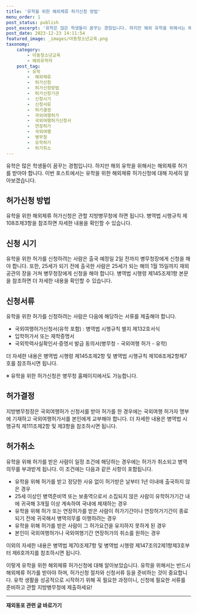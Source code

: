 ```yaml
---
title: '유학을 위한 해외체류 허가신청 방법'
menu_order: 1
post_status: publish
post_excerpt: '유학은 많은 학생들이 꿈꾸는 경험입니다. 하지만 해외 유학을 위해서는 해외체류 허가를 받아야 합니다. 이번 포스트에서는 유학을 위한 해외체류 허가신청에 대해 자세히 알아보겠습니다.'
post_date: 2023-12-23 14:11:54
featured_image: _images/아동청소년교육.png
taxonomy:
    category:
        - 아동청소년교육
        - 해외유학자
    post_tag:
        - 유학
        -  해외체류
        -  허가신청
        -  허가신청방법
        -  허가신청기관
        -  신청시기
        -  신청서류
        -  허가결정
        -  국외여행허가
        -  국외여행허가신청서
        -  연장허가
        -  국외여행
        -  병무청
        -  유학허가
        -  허가취소
---
```



유학은 많은 학생들이 꿈꾸는 경험입니다. 하지만 해외 유학을 위해서는 해외체류 허가를 받아야 합니다. 이번 포스트에서는 유학을 위한 해외체류 허가신청에 대해 자세히 알아보겠습니다.

## 허가신청 방법

유학을 위한 해외체류 허가신청은 관할 지방병무청에 하면 됩니다. 병역법 시행규칙 제108조제3항을 참조하면 자세한 내용을 확인할 수 있습니다.

## 신청 시기

유학을 위한 허가를 신청하려는 사람은 출국 예정일 2일 전까지 병무청장에게 신청을 해야 합니다. 또한, 25세가 되기 전에 출국한 사람은 25세가 되는 해의 1월 15일까지 재외공관의 장을 거쳐 병무청장에게 신청을 해야 합니다. 병역법 시행령 제145조제1항 본문을 참조하면 더 자세한 내용을 확인할 수 있습니다.

## 신청서류

유학을 위한 허가를 신청하려는 사람은 다음에 해당하는 서류를 제출해야 합니다.
- 국외여행허가신청서(유학 포함) : 병역법 시행규칙 별지 제132호서식
- 입학허가서 또는 재학증명서
- 국외학력사실확인서·증명서 발급 동의서(병무청 - 국외여행 허가 - 유학)

더 자세한 내용은 병역법 시행령 제145조제2항 및 병역법 시행규칙 제108조제2항제7호를 참조하시면 됩니다.

※ 유학을 위한 허가신청은 병무청 홈페이지에서도 가능합니다.

## 허가결정

지방병무청장은 국외여행허가 신청서를 받아 허가를 한 경우에는 국외여행 허가자 명부에 기재하고 국외여행허가서를 본인에게 교부해야 합니다. 더 자세한 내용은 병역법 시행규칙 제111조제2항 및 제3항을 참조하시면 됩니다.

## 허가취소

유학을 위해 허가를 받은 사람이 일정 조건에 해당하는 경우에는 허가가 취소되고 병역의무를 부과받게 됩니다. 이 조건에는 다음과 같은 사항이 포함됩니다.
- 유학을 위해 허가를 받고 정당한 사유 없이 허가받은 날부터 1년 이내에 출국하지 않은 경우
- 25세 이상인 병역준비역 또는 보충역으로서 소집되지 않은 사람이 유학허가기간 내에 귀국해 3개월 이상 계속하여 국내에 체재하는 경우
- 유학을 위해 허가 또는 연장허가를 받은 사람이 허가기간이나 연장허가기간이 종료되기 전에 귀국해서 병역의무를 이행하려는 경우
- 유학을 위해 허가를 받은 사람이 그 허가요건을 유지하지 못하게 된 경우
- 본인이 국외여행허가나 국외여행기간 연장허가의 취소를 원하는 경우

이외의 자세한 내용은 병역법 제70조제7항 및 병역법 시행령 제147조의2제1항제3호부터 제6호까지를 참조하시면 됩니다.

이렇게 유학을 위한 해외체류 허가신청에 대해 알아보았습니다. 유학을 위해서는 반드시 해외체류 허가를 받아야 하며, 허가신청 절차와 신청서류 등을 준비하는 것이 중요합니다. 유학 생활을 성공적으로 시작하기 위해 꼭 필요한 과정이니, 신청에 필요한 서류를 준비하고 관할 지방병무청에 제출하세요!


<!-- wp:separator -->
<hr class="wp-block-separator has-alpha-channel-opacity"/>
<!-- /wp:separator -->

<!-- wp:group {"backgroundColor":"base","layout":{"type":"constrained"}} -->
<div class="wp-block-group has-base-background-color has-background"><!-- wp:paragraph {"align":"center","fontSize":"medium"} -->
<p class="has-text-align-center has-large-font-size"><strong>재외동포 관련 글 바로가기</strong></p>
<!-- /wp:paragraph -->


<!-- wp:latest-posts
{"categories":[{"id":22672,"count":19,"description":"","link":"https://uknowlaw.com/category/%ec%9e%ac%ec%99%b8%eb%8f%99%ed%8f%ac/","name":"재외동포","slug":"재외동포","taxonomy":"category","parent":0,"meta":[],"_links":{"self":[{"href":"https://uknowlaw.com/wp-json/wp/v2/categories/22672"}],"collection":[{"href":"https://uknowlaw.com/wp-json/wp/v2/categories"}],"about":[{"href":"https://uknowlaw.com/wp-json/wp/v2/taxonomies/category"}],"wp:post_type":[{"href":"https://uknowlaw.com/wp-json/wp/v2/posts?categories=22672"}],"curies":[{"name":"wp","href":"https://api.w.org/{rel}","templated":true}]}}],"postsToShow":100,"excerptLength":28,"postLayout":"grid","columns":2,"featuredImageAlign":"left","featuredImageSizeSlug":"large","fontSize":"small"} /--></div>
<!-- /wp:group -->